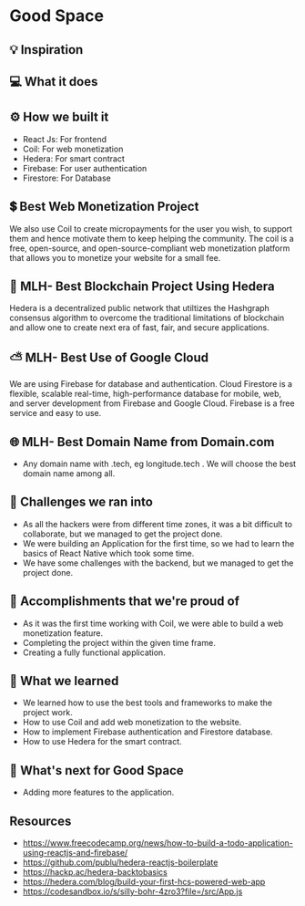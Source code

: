 # Good Space

## 💡 Inspiration

## 💻 What it does

## ⚙️ How we built it

- React Js: For frontend
- Coil: For web monetization
- Hedera: For smart contract
- Firebase: For user authentication
- Firestore: For Database

## 💲 Best Web Monetization Project

We also use Coil to create micropayments for the user you wish, to support them and hence motivate them to keep helping the community. The coil is a free, open-source, and open-source-compliant web monetization platform that allows you to monetize your website for a small fee.

<!-- Optional(If we are able to implement it) -->

## 🔐 MLH- Best Blockchain Project Using Hedera

Hedera is a decentralized public network that utiltizes the Hashgraph consensus algorithm to overcome the traditional limitations of blockchain and allow one to create next era of fast, fair, and secure applications.

## ⛅ MLH- Best Use of Google Cloud

We are using Firebase for database and authentication. Cloud Firestore is a flexible, scalable real-time, high-performance database for mobile, web, and server development from Firebase and Google Cloud. Firebase is a free service and easy to use.

## 🌐 MLH- Best Domain Name from Domain.com

- Any domain name with .tech, eg longitude.tech . We will choose the best domain name among all.

## 🧠 Challenges we ran into

- As all the hackers were from different time zones, it was a bit difficult to collaborate, but we managed to get the project done.
- We were building an Application for the first time, so we had to learn the basics of React Native which took some time.
- We have some challenges with the backend, but we managed to get the project done.

## 🏅 Accomplishments that we're proud of

- As it was the first time working with Coil, we were able to build a web monetization feature.
- Completing the project within the given time frame.
- Creating a fully functional application.

## 📖 What we learned

- We learned how to use the best tools and frameworks to make the project work.
- How to use Coil and add web monetization to the website.
- How to implement Firebase authentication and Firestore database.
- How to use Hedera for the smart contract.

## 🚀 What's next for Good Space

- Adding more features to the application.

<!-- Temp. -->

## Resources

- https://www.freecodecamp.org/news/how-to-build-a-todo-application-using-reactjs-and-firebase/
- https://github.com/publu/hedera-reactjs-boilerplate
- https://hackp.ac/hedera-backtobasics
- https://hedera.com/blog/build-your-first-hcs-powered-web-app
- https://codesandbox.io/s/silly-bohr-4zro3?file=/src/App.js